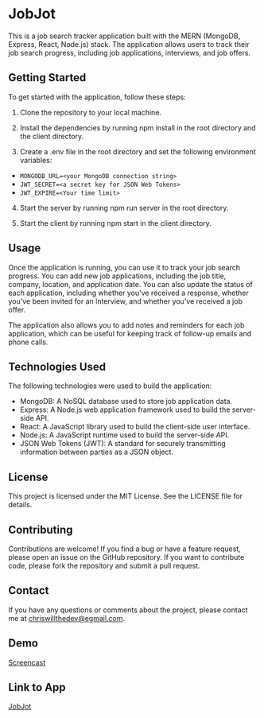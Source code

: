 # JobJot

This is a job search tracker application built with the MERN (MongoDB, Express, React, Node.js) stack. The application allows users to track their job search progress, including job applications, interviews, and job offers.

## Getting Started

To get started with the application, follow these steps:

1. Clone the repository to your local machine.

2. Install the dependencies by running npm install in the root directory and the client directory.
3. Create a .env file in the root directory and set the following environment variables:


* `MONGODB_URL=<your MongoDB connection string>`
* `JWT_SECRET=<a secret key for JSON Web Tokens>`
* `JWT_EXPIRE=<Your time limit>`

4. Start the server by running npm run server in the root directory.

5. Start the client by running npm start in the client directory.


## Usage
Once the application is running, you can use it to track your job search progress. You can add new job applications, including the job title, company, location, and application date. You can also update the status of each application, including whether you've received a response, whether you've been invited for an interview, and whether you've received a job offer.

The application also allows you to add notes and reminders for each job application, which can be useful for keeping track of follow-up emails and phone calls.

## Technologies Used

The following technologies were used to build the application:

* MongoDB: A NoSQL database used to store job application data.
* Express: A Node.js web application framework used to build the server-side API.
* React: A JavaScript library used to build the client-side user interface.
* Node.js: A JavaScript runtime used to build the server-side API.
* JSON Web Tokens (JWT): A standard for securely transmitting information between parties as a JSON object.

## License

This project is licensed under the MIT License. See the LICENSE file for details.

## Contributing

Contributions are welcome! If you find a bug or have a feature request, please open an issue on the GitHub repository. If you want to contribute code, please fork the repository and submit a pull request.

## Contact
If you have any questions or comments about the project, please contact me at chriswillthedev@egmail.com.

## Demo
[Screencast](https://watch.screencastify.com/v/KaVjnXhZ8AMI0pu5n34e)

## Link to App
[JobJot](https://jobjot.onrender.com/)
